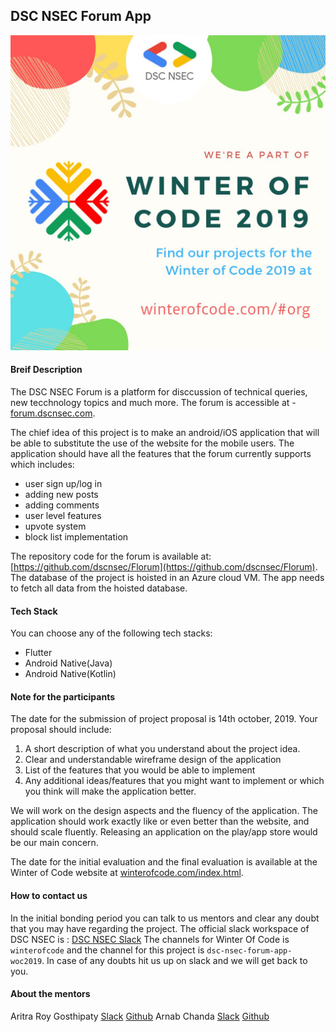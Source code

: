 ## DSC NSEC Forum App

![WOC](res/images/woc.jpeg)

#### Breif Description

The DSC NSEC Forum is a platform for disccussion of technical queries, new tecchnology topics and much more. The forum is accessible at - [forum.dscnsec.com](https://forum.dscnsec.com). 

The chief idea of this project is to make an android/iOS application that will be able to substitute the use of the website for the mobile users. The application should have 
all the features that the forum currently supports which includes: 

* user sign up/log in
* adding new posts
* adding comments 
* user level features
* upvote system 
* block list implementation

The repository code for the forum is available at: [https://github.com/dscnsec/Florum](https://github.com/dscnsec/Florum).
The database of the project is hoisted in an Azure cloud VM. The app needs to fetch all data from the hoisted database. 

#### Tech Stack 

You can choose any of the following tech stacks:

* Flutter
* Android Native(Java)
* Android Native(Kotlin)

#### Note for the participants

The date for the submission of project proposal is 14th october, 2019. Your proposal should include: 

1. A short description of what you understand about the project idea. 
2. Clear and understandable wireframe design of the application
3. List of the features that you would be able to implement
4. Any additional ideas/features that you might want to implement or which you think will make the application better.

We will work on the design aspects and the fluency of the application. The application should work exactly like or even better than the website, and should scale fluently. Releasing an application on the play/app store would be our main concern.

The date for the initial evaluation and the final evaluation is available at the Winter of Code website at [winterofcode.com/index.html](https://winterofcode.com/index.html).

#### How to contact us 

In the initial bonding period you can talk to us mentors and clear any doubt that you may have regarding the project.
The official slack workspace of DSC NSEC is : [DSC NSEC Slack](https://tiny.cc/dscnsec-slack)
The channels for Winter Of Code is `winterofcode` and the channel for this project is `dsc-nsec-forum-app-woc2019`. In case of any doubts hit us up on slack and we will get back to you.

#### About the mentors

Aritra Roy Gosthipaty [Slack](https://dscnsec.slack.com/team/UMWJVK9UJ) [Github](https://github.com/ariG23498)
Arnab Chanda [Slack](https://dscnsec.slack.com/team/UFUP3GABU) [Github](https://github.com/Arnie09)